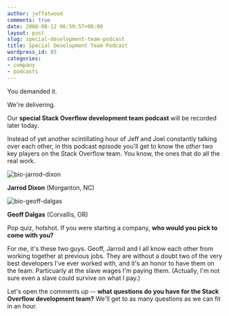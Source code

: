 ```yaml
---
author: jeffatwood
comments: true
date: 2008-08-12 06:59:57+00:00
layout: post
slug: special-development-team-podcast
title: Special Development Team Podcast
wordpress_id: 85
categories:
- company
- podcasts
---
```



You demanded it.



We're delivering.



Our **special Stack Overflow development team podcast** will be recorded later today.



Instead of yet another scintillating hour of Jeff and Joel constantly talking over each other, in this podcast episode you'll get to know the _other_ two key players on the Stack Overflow team. You know, the ones that do all the real work.



![bio-jarrod-dixon](http://blog.stackoverflow.com/wp-content/uploads/bio-jarrod-dixon.jpg)



**Jarrod Dixon** (Morganton, NC)



![bio-geoff-dalgas](http://blog.stackoverflow.com/wp-content/uploads/bio-geoff-dalgas.jpg)



**Geoff Dalgas** (Corvallis, OR)



Pop quiz, hotshot. If you were starting a company, **who would you pick to come with you?**



For me, it's these two guys. Geoff, Jarrod and I all know each other from working together at previous jobs. They are without a doubt two of the very best developers I've ever worked with, and it's an honor to have them on the team. Particuarly at the slave wages I'm paying them.  (Actually, I'm not sure even a slave could survive on what I pay.)



Let's open the comments up -- **what questions do you have for the Stack Overflow development team?** We'll get to as many questions as we can fit in an hour.


